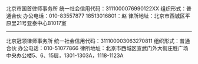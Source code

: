 
北京市国首律师事务所
统一社会信用代码：3111000076990122XX
组织形式：普通合伙
办公电话：010-83557877
18513016801：赵
律所地址：北京市西城区平原里21号亚泰中心B1017室

---

北京冠领律师事务所
统一社会信用代码：311100003063270811
组织形式：普通合伙
办公电话：010-51077866
律所地址：北京市西城区宣武门外大街庄胜广场中央办公楼5、6、15层，1301-1303A，1118-1123A
